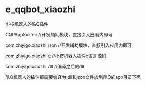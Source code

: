 # e_qqbot_xiaozhi
小枝机器人的酷Q插件

CQPAppSdk.ec 
//开发辅助模块，直接引入应用内即可

com.zhiyigo.xiaozhi.json
//开发辅助模块，直接引入应用内即可

com.zhiyigo.xiaozhi.e
//小枝机器人插件e语言源码

com.zhiyigo.xiaozhi.dll
//编译之后的dll

酷Q机器人的插件都需要编译为 dll和json文件放到酷Q的app目录下面
